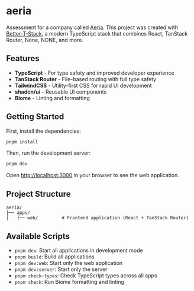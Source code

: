 # aeria

Assessment for a company called [Aeria](https://www.aeria.world/). This project was created with [Better-T-Stack](https://github.com/AmanVarshney01/create-better-t-stack), a modern TypeScript stack that combines React, TanStack Router, None, NONE, and more.

## Features

- **TypeScript** - For type safety and improved developer experience
- **TanStack Router** - File-based routing with full type safety
- **TailwindCSS** - Utility-first CSS for rapid UI development
- **shadcn/ui** - Reusable UI components
- **Biome** - Linting and formatting

## Getting Started

First, install the dependencies:

```bash
pnpm install
```


Then, run the development server:

```bash
pnpm dev
```

Open [http://localhost:3000](http://localhost:3000) in your browser to see the web application.




## Project Structure

```
aeria/
├── apps/
│   ├── web/         # Frontend application (React + TanStack Router)
```

## Available Scripts

- `pnpm dev`: Start all applications in development mode
- `pnpm build`: Build all applications
- `pnpm dev:web`: Start only the web application
- `pnpm dev:server`: Start only the server
- `pnpm check-types`: Check TypeScript types across all apps
- `pnpm check`: Run Biome formatting and linting
